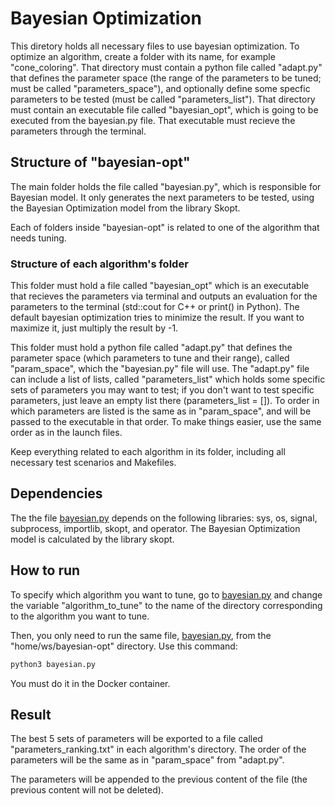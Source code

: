 # Bayesian Optimization

This diretory holds all necessary files to use bayesian optimization. To optimize an algorithm, create a folder with its name, for example "cone_coloring". That directory must contain a python file called "adapt.py" that defines the parameter space (the range of the parameters to be tuned; must be called "parameters_space"), and optionally define some specfic parameters to be tested (must be called "parameters_list"). That directory must contain an executable file called "bayesian_opt", which is going to be executed from the bayesian.py file. That executable must recieve the parameters through the terminal.

## Structure of "bayesian-opt"

The main folder holds the file called "bayesian.py", which is responsible for Bayesian model. It only generates the next parameters to be tested, using the Bayesian Optimization model from the library Skopt.

Each of folders inside "bayesian-opt" is related to one of the algorithm that needs tuning. 

### Structure of each algorithm's folder

This folder must hold a file called "bayesian_opt" which is an executable that recieves the parameters via terminal and outputs an evaluation for the parameters to the terminal (std::cout for C++ or print() in Python). The default bayesian optimization tries to minimize the result. If you want to maximize it, just multiply the result by -1.

This folder must hold a python file called "adapt.py" that defines the parameter space (which parameters to tune and their range), called "param_space", which the "bayesian.py" file will use. The "adapt.py" file can include a list of lists, called "parameters_list" which holds some specific sets of parameters you may want to test; if you don't want to test specific parameters, just leave an empty list there (parameters_list = []). To order in which parameters are listed is the same as in "param_space", and will be passed to the executable in that order. To make things easier, use the same order as in the launch files.

Keep everything related to each algorithm in its folder, including all necessary test scenarios and Makefiles.

## Dependencies

The the file [bayesian.py](./bayesian.py) depends on the following libraries: sys, os, signal, subprocess, importlib, skopt, and operator.
The Bayesian Optimization model is calculated by the library skopt.

## How to run

To specify which algorithm you want to tune, go to [bayesian.py](./bayesian.py) and change the variable "algorithm_to_tune" to the name of the directory corresponding to the algorithm you want to tune.

Then, you only need to run the same file, [bayesian.py](./bayesian.py), from the "home/ws/bayesian-opt" directory. Use this command:

```sh
python3 bayesian.py
```
You must do it in the Docker container.

## Result

The best 5 sets of parameters will be exported to a file called "parameters_ranking.txt" in each algorithm's directory. The order of the parameters will be the same as in "param_space" from "adapt.py".

The parameters will be appended to the previous content of the file (the previous content will not be deleted).
